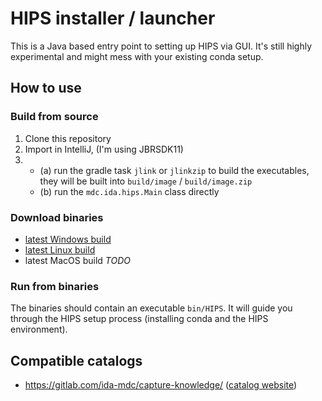 # HIPS installer / launcher

This is a Java based entry point to setting up HIPS via GUI. It's still highly experimental and might mess with your existing conda setup.

## How to use

### Build from source
1. Clone this repository
1. Import in IntelliJ, (I'm using JBRSDK11)
1.
    - (a) run the gradle task `jlink` or `jlinkzip` to build the executables, they will be built into `build/image` / `build/image.zip`
    - (b)  run the `mdc.ida.hips.Main` class directly

### Download binaries
- [latest Windows build](https://drive.google.com/file/d/15uP3ZwDz-ro8z504e3GNUkf84fae_trF/view?usp=sharing)
- [latest Linux build](https://drive.google.com/file/d/1O63atjkb5KE7kAi9ZcFdnFwZ7XQuaCsD/view?usp=sharing)
- latest MacOS build <i>TODO</i>

### Run from binaries
The binaries should contain an executable `bin/HIPS`. It will guide you through the HIPS setup process (installing conda and the HIPS environment).

## Compatible catalogs
- https://gitlab.com/ida-mdc/capture-knowledge/ ([catalog website](https://ida-mdc.gitlab.io/capture-knowledge/catalog))
